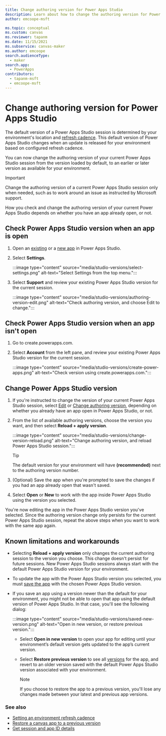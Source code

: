 ```yaml
---
title: Change authoring version for Power Apps Studio
description: Learn about how to change the authoring version for Power Apps Studio.
author: emcoope-msft

ms.topic: conceptual
ms.custom: canvas
ms.reviewer: tapanm
ms.date: 11/15/2021
ms.subservice: canvas-maker
ms.author: emcoope
search.audienceType: 
  - maker
search.app: 
  - PowerApps
contributors:
  - tapanm-msft
  - emcoope-msft
---
```


# Change authoring version for Power Apps Studio

The default version of a Power Apps Studio session is determined by your environment's location and [refresh cadence](/power-platform/admin/create-environment#setting-an-environment-refresh-cadence). This default version of Power Apps Studio changes when an update is released for your environment based on configured refresh cadence.

You can now change the authoring version of your current Power Apps Studio session from the version loaded by default, to an earlier or later version as available for your environment.

> [!IMPORTANT]
> Change the authoring version of a current Power Apps Studio session only when needed, such as to work around an issue as instructed by Microsoft support.

How you check and change the authoring version of your current Power Apps Studio depends on whether you have an app already open, or not.

## Check Power Apps Studio version when an app is open

1. Open an [existing](edit-app.md) or a [new app](data-platform-create-app.md) in Power Apps Studio.

1. Select **Settings**.

    :::image type="content" source="media/studio-versions/select-settings.png" alt-text="Select Settings from the top menu.":::

1. Select **Support** and review your existing Power Apps Studio version for the current session.

    :::image type="content" source="media/studio-versions/authoring-version-edit.png" alt-text="Check authoring version, and choose Edit to change.":::

## Check Power Apps Studio version when an app isn't open

1. Go to create.powerapps.com.

1. Select **Account** from the left pane, and review your existing Power Apps Studio version for the current session.

    :::image type="content" source="media/studio-versions/create-power-apps.png" alt-text="Check version using create.powerapps.com.":::

## Change Power Apps Studio version

1. If you're instructed to change the version of your current Power Apps Studio session, select [Edit](#check-power-apps-studio-version-when-an-app-is-open) or [Change authoring version](#check-power-apps-studio-version-when-an-app-isnt-open), depending on whether you already have an app open in Power Apps Studio, or not.

1. From the list of available authoring versions, choose the version you want, and then select **Reload + apply version**.

    :::image type="content" source="media/studio-versions/change-version-reload.png" alt-text="Change authoring version, and reload Power Apps Studio session.":::

    > [!TIP]
    > The default version for your environment will have **(recommended)** next to the authoring version number.

1. (Optional) Save the app when you're prompted to save the changes if you had an app already open that wasn't saved.

1. Select **Open** or **New** to work with the app inside Power Apps Studio using the version you selected.

You're now editing the app in the Power Apps Studio version you've selected. Since the authoring version change only persists for the current Power Apps Studio session, repeat the above steps when you want to work with the same app again.

## Known limitations and workarounds

- Selecting **Reload + apply version** only changes the current authoring session to the version you choose. This change doesn't persist for future sessions. New Power Apps Studio sessions always start with the default Power Apps Studio version for your environment.
- To update the app with the Power Apps Studio version you selected, you must [save the app](save-publish-app.md#save-changes-to-an-app) with the chosen Power Apps Studio version.
- If you save an app using a version newer than the default for your environment, you might not be able to open that app using the default version of Power Apps Studio. In that case, you'll see the following dialog:

    :::image type="content" source="media/studio-versions/saved-new-version.png" alt-text="Open in new version, or restore previous version.":::

    - Select **Open in new version** to open your app for editing until your environment’s default version gets updated to the app’s current version.

    - Select **Restore previous version** to see all [versions](restore-an-app.md) for the app, and revert to an older version saved with the default Power Apps Studio version associated with your environment.

        > [!NOTE]
        > If you choose to restore the app to a previous version, you'll lose any changes made between your latest and previous app versions.

### See also

- [Setting an environment refresh cadence](/power-platform/admin/create-environment#setting-an-environment-refresh-cadence)
- [Restore a canvas app to a previous version](restore-an-app.md)
- [Get session and app ID details](get-sessionid.md)
